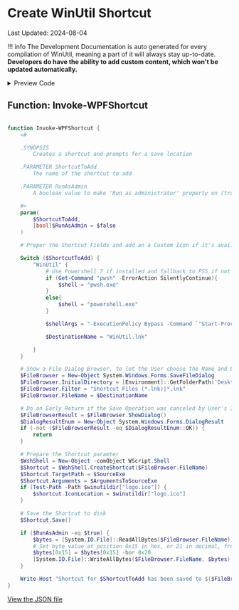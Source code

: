 # Create WinUtil Shortcut

Last Updated: 2024-08-04


!!! info
     The Development Documentation is auto generated for every compilation of WinUtil, meaning a part of it will always stay up-to-date. **Developers do have the ability to add custom content, which won't be updated automatically.**


<!-- BEGIN CUSTOM CONTENT -->

<!-- END CUSTOM CONTENT -->

<details>
<summary>Preview Code</summary>

```json
{
  "Content": "Create WinUtil Shortcut",
  "category": "Shortcuts",
  "link": "https://christitustech.github.io/winutil/dev/tweaks/Shortcuts/Shortcut",
  "panel": "2",
  "Order": "a082_",
  "Type": "Button",
  "ButtonWidth": "300"
}
```
</details>

## Function: Invoke-WPFShortcut
```powershell

function Invoke-WPFShortcut {
    <#

    .SYNOPSIS
        Creates a shortcut and prompts for a save location

    .PARAMETER ShortcutToAdd
        The name of the shortcut to add

    .PARAMETER RunAsAdmin
        A boolean value to make 'Run as administrator' property on (true) or off (false), defaults to off

    #>
    param(
        $ShortcutToAdd,
        [bool]$RunAsAdmin = $false
    )

    # Preper the Shortcut Fields and add an a Custom Icon if it's available, else don't add a Custom Icon.

    Switch ($ShortcutToAdd) {
        "WinUtil" {
            # Use Powershell 7 if installed and fallback to PS5 if not
            if (Get-Command "pwsh" -ErrorAction SilentlyContinue){
                $shell = "pwsh.exe"
            }
            else{
                $shell = "powershell.exe"
            }

            $shellArgs = "-ExecutionPolicy Bypass -Command `"Start-Process $shell -verb runas -ArgumentList `'-Command `"irm https://github.com/ChrisTitusTech/winutil/releases/latest/download/winutil.ps1 | iex`"`'"

            $DestinationName = "WinUtil.lnk"

        }
    }

    # Show a File Dialog Browser, to let the User choose the Name and Location of where to save the Shortcut
    $FileBrowser = New-Object System.Windows.Forms.SaveFileDialog
    $FileBrowser.InitialDirectory = [Environment]::GetFolderPath('Desktop')
    $FileBrowser.Filter = "Shortcut Files (*.lnk)|*.lnk"
    $FileBrowser.FileName = $DestinationName

    # Do an Early Return if the Save Operation was canceled by User's Input.
    $FileBrowserResult = $FileBrowser.ShowDialog()
    $DialogResultEnum = New-Object System.Windows.Forms.DialogResult
    if (-not ($FileBrowserResult -eq $DialogResultEnum::OK)) {
        return
    }

    # Prepare the Shortcut paramter
    $WshShell = New-Object -comObject WScript.Shell
    $Shortcut = $WshShell.CreateShortcut($FileBrowser.FileName)
    $Shortcut.TargetPath = $SourceExe
    $Shortcut.Arguments = $ArgumentsToSourceExe
    if (Test-Path -Path $winutildir["logo.ico"]) {
        $shortcut.IconLocation = $winutildir["logo.ico"]
    }

    # Save the Shortcut to disk
    $Shortcut.Save()

    if ($RunAsAdmin -eq $true) {
        $bytes = [System.IO.File]::ReadAllBytes($FileBrowser.FileName)
        # Set byte value at position 0x15 in hex, or 21 in decimal, from the value 0x00 to 0x20 in hex
        $bytes[0x15] = $bytes[0x15] -bor 0x20
        [System.IO.File]::WriteAllBytes($FileBrowser.FileName, $bytes)
    }

    Write-Host "Shortcut for $ShortcutToAdd has been saved to $($FileBrowser.FileName) with 'Run as administrator' set to $RunAsAdmin"
}

```


<!-- BEGIN SECOND CUSTOM CONTENT -->

<!-- END SECOND CUSTOM CONTENT -->

[View the JSON file](https://github.com/ChrisTitusTech/winutil/tree/main/config/tweaks.json)

